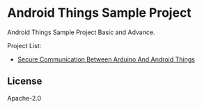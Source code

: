 # Android Things Sample Project
Android Things Sample Project Basic and Advance.


Project List:
* [Secure Communication Between Arduino And Android Things](https://github.com/kaisarturan/AndroidThingsProject/tree/master/arduinobluetoothcommunication)

License
----

Apache-2.0

